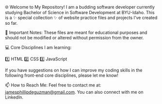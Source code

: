 🌐 Welcome to My Repository!
I am a budding software developer currently studying Bachelor of Science in Software Development at BYU-Idaho.
This is a ✨ special collection ✨ of website practice files and projects I've created so far.

📂 Important Notes:
These files are meant for educational purposes and should not be modified or altered without permission from the owner.

💻 Core Disciplines I am learning:

1️⃣ HTML
2️⃣ CSS
3️⃣ JavaScript

If you have suggestions on how I can improve my coding skills in the following front-end core disciplines, please let me know!

📫 How to Reach Me:
Feel free to contact me at: jamesphillipdeguzman@gmail.com.
You can also connect with me on LinkedIn.
